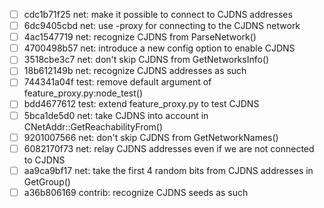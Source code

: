 - [ ] cdc1b71f25 net: make it possible to connect to CJDNS addresses
- [ ] 6dc9405cbd net: use -proxy for connecting to the CJDNS network
- [ ] 4ac1547719 net: recognize CJDNS from ParseNetwork()
- [ ] 4700498b57 net: introduce a new config option to enable CJDNS
- [ ] 3518cbe3c7 net: don't skip CJDNS from GetNetworksInfo()
- [ ] 18b612149b net: recognize CJDNS addresses as such
- [ ] 744341a04f test: remove default argument of feature_proxy.py:node_test()
- [ ] bdd4677612 test: extend feature_proxy.py to test CJDNS
- [ ] 5bca1de5d0 net: take CJDNS into account in CNetAddr::GetReachabilityFrom()
- [ ] 9201007566 net: don't skip CJDNS from GetNetworkNames()
- [ ] 6082170f73 net: relay CJDNS addresses even if we are not connected to CJDNS
- [ ] aa9ca9bf17 net: take the first 4 random bits from CJDNS addresses in GetGroup()
- [ ] a36b806169 contrib: recognize CJDNS seeds as such